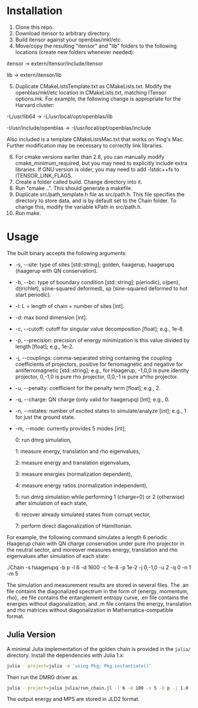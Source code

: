 # Installation

1. Clone this repo.
2. Download itensor to arbitrary directory.
3. Build itensor against your openblas/mkl/etc.
4. Move/copy the resulting "itensor" and "lib" folders to the following locations (create new folders whenever needed):

itensor -> extern/itensor/include/itensor

lib -> extern/itensor/lib

5. Duplicate CMakeListsTemplate.txt as CMakeLists.txt. Modify the openblas/mkl/etc location in CMakeLists.txt, matching ITensor options.mk. For example, the following change is appropriate for the Harvard cluster:

-L/usr/lib64 -> -L/usr/local/opt/openblas/lib

-I/usr/include/openblas -> -I/usr/local/opt/openblas/include

Also included is a template CMakeListsMac.txt that works on Ying's Mac. Further modification may be necessary to correctly link libraries.

6. For cmake versions earlier than 2.8, you can manually modify cmake_minimum_required, but you may need to explicitly include extra libraries. If GNU version is older, you may need to add -lstdc++fs to ITENSOR_LINK_FLAGS.
7. Create a folder called build. Change directory into it.
8. Run "cmake ..". This should generate a makefile.
9. Duplicate src/path_template.h file as src/path.h. This file specifies the directory to store data, and is by default set to the Chain folder. To change this, modify the variable kPath in src/path.h.
10. Run make.

# Usage

The built binary accepts the following arguments:

* -s, --site: type of sites [std::string]; golden, haagerup, haagerupq (haagerup with QN conservation).
* -b, --bc: type of boundary condition [std::string]; p(eriodic), o(pen), d(irichlet), s(ine-squared deformed), sp (sine-squared deformed to hot start periodic).
* -l: L = length of chain = number of sites [int].
* -d: max bond dimension [int].
* -c, --cutoff: cutoff for singular value decomposition [float]; e.g., 1e-8.
* -p, --precision: precision of energy minimization is this value divided by length [float]; e.g., 1e-2.
* -j, --couplings: comma-separated string containing the coupling coefficients of projectors, positive for ferromagnetic and negative for antiferromagnetic [std::string]; e.g., for Haagerup, -1,0,0 is pure identity projector, 0,-1,0 is pure rho projector, 0,0,-1 is pure a*rho projector.
* -u, --penalty: coefficient for the penalty term [float]; e.g., 2.
* -q, --charge: QN charge (only valid for haagerupq) [int]; e.g., 0.
* -n, --nstates: number of excited states to simulate/analyze [int]; e.g., 1 for just the ground state.
* -m, --mode: currently provides 5 modes [int];
  
  0: run dmrg simulation,
  
  1: measure energy, translation and rho eigenvalues,
  
  2: measure energy and translation eigenvalues, 
  
  3: measure energies (normalization dependent),

  4: measure energy ratios (normalization independent),

  5: run dmrg simulation while performing 1 (charge=0) or 2 (otherwise) after simulation of each state,

  6: recover already simulated states from corrupt vector,

  7: perform direct diagonalization of Hamiltonian.

For example, the following command simulates a length 6 periodic Haagerup chain with QN charge conservation under pure rho projector in the neutral sector, and moreover measures energy, translation and rho eigenvalues after simulation of each state:

./Chain -s haagerupq -b p -l 6 -d 1600 -c 1e-8 -p 1e-2 -j 0,-1,0 -u 2 -q 0 -n 1 -m 5

The simulation and measurement results are stored in several files.  The .an file contains the diagonalized spectrum in the form of {energy, momentum, rho}, .ee file contains the entanglement entropy curve, .en file contains the energies without diagonalization, and .m file contains the energy, translation and rho matrices without diagonalization in Mathematica-compatible format.
## Julia Version

A minimal Julia implementation of the golden chain is provided in the `julia/` directory.
Install the dependencies with Julia 1.x:

```bash
julia --project=julia -e 'using Pkg; Pkg.instantiate()'
```

Then run the DMRG driver as

```bash
julia --project=julia julia/run_chain.jl -l 6 -d 100 -s 5 -b p -j 1.0 -o results.jld2
```

The output energy and MPS are stored in JLD2 format.
